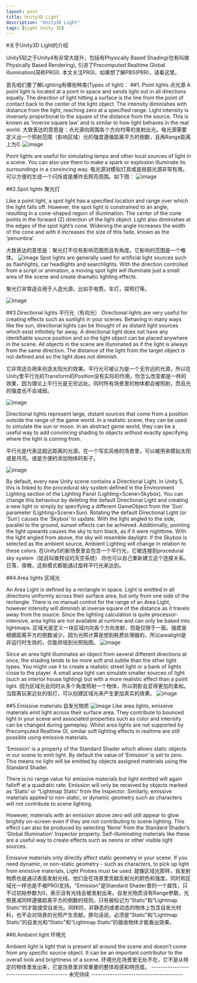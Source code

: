 ```yaml
---
layout: post
title: Unity3D Light
description: "Unity3D Light"
tags: [Light Unity 3D]
---
```


#关于Unity3D Light的介绍

Unity5较之于Unity4有非常大提升，包括有Physically Based Shading(也有叫做Physically Based Rendering), 引进了Precomputed Realtime Global illumination(简称PRGI). 本文关注PRGI，如果想了解PBS(PBR)，请看这里。

首先咱们要了解Lighting有哪些种类(Types of light)：
##1. Point lights 点光源
A point light is located at a point in space and sends light out in all directions equally. The direction of light hitting a surface is the line from the point of contact back to the center of the light object. The intensity diminishes with distance from the light, reaching zero at a specified range. Light intensity is inversely proportional to the square of the distance from the source. This is known as ‘inverse square law’ and is similar to how light behaves in the real world.
大致表达的意思是：点光源向周围各个方向均等的发射出光。电光源需要定义出一个照射范围（影响区域）光的强度遵循距离平方的倒数，且再Range距离上为0.
![image](http://amgoodlife.top/images/_v_images/_image_1505550259_6334.png)

Point lights are useful for simulating lamps and other local sources of light in a scene. You can also use them to make a spark or explosion illuminate its surroundings in a convincing way.
电光源对模拟灯具或是局部光源非常有用。可以方便的生成一个闪烁或是爆炸去照亮周围。如下图：
![image](http://amgoodlife.top/images/_v_images/_image_1505550843_26500.png)


##2.Spot lights 聚光灯

Like a point light, a spot light has a specified location and range over which the light falls off. However, the spot light is constrained to an angle, resulting in a cone-shaped region of illumination. The center of the cone points in the forward (Z) direction of the light object. Light also diminishes at the edges of the spot light’s cone. Widening the angle increases the width of the cone and with it increases the size of this fade, known as the ‘penumbra’.

大致表达的意思是：聚光灯不仅有影响范围而且有角度。它影响的范围是一个椎体。
![image](http://amgoodlife.top/images/_v_images/_image_1505551472_19169.png)
Spot lights are generally used for artificial light sources such as flashlights, car headlights and searchlights. With the direction controlled from a script or animation, a moving spot light will illuminate just a small area of the scene and create dramatic lighting effects.

聚光灯非常适合用于人造光源，比如手电筒，车灯，探照灯等。

![image](http://amgoodlife.top/images/_v_images/_image_1505551568_15724.png)

##3.Directional lights 平行光（有向光）
Directional lights are very useful for creating effects such as sunlight in your scenes. Behaving in many ways like the sun, directional lights can be thought of as distant light sources which exist infinitely far away. A directional light does not have any identifiable source position and so the light object can be placed anywhere in the scene. All objects in the scene are illuminated as if the light is always from the same direction. The distance of the light from the target object is not defined and so the light does not diminish.

它非常适合用来创造太阳光的效果。平行光可被认为是一个无穷远的光源，所以在Unity里平行光的Transform的Position没有实际的作用，你怎么改变都是一样的效果，因为理论上平行光是无穷远处。同时所有场景里的物体都会被照射，而且光的强度也不会减弱。

![image](http://amgoodlife.top/images/_v_images/_image_1505552050_29358.svg)

Directional lights represent large, distant sources that come from a position outside the range of the game world. In a realistic scene, they can be used to simulate the sun or moon. In an abstract game world, they can be a useful way to add convincing shading to objects without exactly specifying where the light is coming from. 

平行光是代表这超远距离的光源。在一个写实风格的场景里，可以被用来模拟太阳或是月亮。或是方便的添加物体的影子。

![image](http://amgoodlife.top/images/_v_images/_image_1505554018_26962.png)

By default, every new Unity scene contains a Directional Light. In Unity 5, this is linked to the procedural sky system defined in the Environment Lighting section of the Lighting Panel (Lighting>Scene>Skybox). You can change this behaviour by deleting the default Directional Light and creating a new light or simply by specifying a different GameObject from the ‘Sun’ parameter (Lighting>Scene>Sun). Rotating the default Directional Light (or ‘Sun’) causes the ‘Skybox’ to update. With the light angled to the side, parallel to the ground, sunset effects can be achieved. Additionally, pointing the light upwards causes the sky to turn black, as if it were nighttime. With the light angled from above, the sky will resemble daylight. If the Skybox is selected as the ambient source, Ambient Lighting will change in relation to these colors.
在Unity5的新场景里会包含一个平行光，它被连接到procedural sky system（姑且叫做预设的天空系统）.你也可以自己重新建立这个连接关系。日落，夜晚，这些模式都能通过旋转平行光来达到。

##4.Area lights 区域光

An Area Light is defined by a rectangle in space. Light is emitted in all directions uniformly across their surface area, but only from one side of the rectangle. There is no manual control for the range of an Area Light, however intensity will diminish at inverse square of the distance as it travels away from the source. Since the lighting calculation is quite processor-intensive, area lights are not available at runtime and can only be baked into lightmaps. 
区域光是定义一块区域内向各个方向发射，但是仅限于一面。强度是根据距离平方的倒数减少。因为光照计算是想到耗费处理器的，所以arealight是非运行时生效的，仅能烘培到光照贴图。
![image](http://amgoodlife.top/images/_v_images/_image_1505558523_5705.svg)

Since an area light illuminates an object from several different directions at once, the shading tends to be more soft and subtle than the other light types. You might use it to create a realistic street light or a bank of lights close to the player. A small area light can simulate smaller sources of light (such as interior house lighting) but with a more realistic effect than a point light.
因为区域光会同时从多个角度照射一个物体，所以阴影会显得更加的柔和。当距离玩家近处的街灯，可以创建区域光来产生更加真实的效果。
![image](http://amgoodlife.top/images/_v_images/_image_1505558845_28145.png)

##5.Emissive materials 自发光物质
![image](http://amgoodlife.top/images/_v_images/_image_1505558896_23281.png)
Like area lights, emissive materials emit light across their surface area. They contribute to bounced light in your scene and associated properties such as color and intensity can be changed during gameplay. Whilst area lights are not supported by Precomputed Realtime GI, similar soft lighting effects in realtime are still possible using emissive materials.

‘Emission’ is a property of the Standard Shader which allows static objects in our scene to emit light. By default the value of ‘Emission’ is set to zero. This means no light will be emitted by objects assigned materials using the Standard Shader.

There is no range value for emissive materials but light emitted will again falloff at a quadratic rate. Emission will only be received by objects marked as ‘Static’ or “Lightmap Static’ from the Inspector. Similarly, emissive materials applied to non-static, or dynamic geometry such as characters will not contribute to scene lighting.

However, materials with an emission above zero will still appear to glow brightly on-screen even if they are not contributing to scene lighting. This effect can also be produced by selecting ‘None’ from the Standard Shader’s ‘Global Illumination’ Inspector property. Self-illuminating materials like these are a useful way to create effects such as neons or other visible light sources.

Emissive materials only directly affect static geometry in your scene. If you need dynamic, or non-static geometry - such as characters, to pick up light from emissive materials, Light Probes must be used.
就像区域光那样，自发射物质也是通过表面发射光线。他们会在场景里贡献反射光的颜色和强度。同时和区域光一样也是不被PRGI支持。"Emission"是Standard Shader里的一个属性，只不过初始参数为0，表示没有光线会被发射出来。自发光物质没有Range参数，光照衰减同样遵循距离平方的倒数的规则。只有被标记为“Static”和“Lightmap Static”的才能接受自发光。同样的，非静态的或者动态的物体上包含自发光材料，也不会对场景的光照产生贡献。换句话说，必须是“Static”和“Lightmap Static”的自发光和“Static”和“Lightmap Static”的接收物体才能看出效果。

##6.Ambient light 环境光

Ambient light is light that is present all around the scene and doesn’t come from any specific source object. It can be an important contributor to the overall look and brightness of a scene.
环境光在场景里无处不在，它不是从特定的物体里发出来，它是场景里非常重要的整体观感和明亮度。
------------------------------------------ 未完待续 ---------------------------------------
